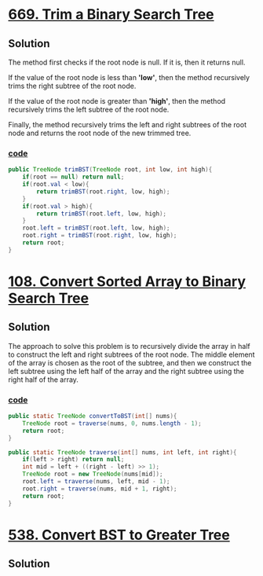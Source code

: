 # [669. Trim a Binary Search Tree]()

## Solution
The method first checks if the root node is null. If it is, then it
returns null. 

If the value of the root node is less than **'low'**, then 
the method recursively trims the right subtree of the root node. 

If the value of the root node is greater than **'high'**, then the method 
recursively trims the left subtree of the root node. 

Finally, the method recursively trims the left and right subtrees of the root 
node and returns the root node of the new trimmed tree.

### [code](../../src/main/java/day21_30/Day23T669TrimABST.java)
```java
public TreeNode trimBST(TreeNode root, int low, int high){
    if(root == null) return null;
    if(root.val < low){
        return trimBST(root.right, low, high);
    }
    if(root.val > high){
        return trimBST(root.left, low, high);
    }
    root.left = trimBST(root.left, low, high);
    root.right = trimBST(root.right, low, high);
    return root;
}
```
# [108. Convert Sorted Array to Binary Search Tree](https://leetcode.com/problems/convert-sorted-array-to-binary-search-tree/)
 
## Solution
The approach to solve this problem is to recursively divide the array in half to construct the left and right subtrees of the root node. The middle element of the array is chosen as the root of the subtree, and then we construct the left subtree using the left half of the array and the right subtree using the right half of the array.

### [code](../../src/main/java/day21_30/Day23T108ConvertSortedArrayToBST.java)
```java
public static TreeNode convertToBST(int[] nums){
    TreeNode root = traverse(nums, 0, nums.length - 1);
    return root;
}

public static TreeNode traverse(int[] nums, int left, int right){
    if(left > right) return null;
    int mid = left + ((right - left) >> 1);
    TreeNode root = new TreeNode(nums[mid]);
    root.left = traverse(nums, left, mid - 1);
    root.right = traverse(nums, mid + 1, right);
    return root;
}
```

# [538. Convert BST to Greater Tree](https://leetcode.com/problems/convert-bst-to-greater-tree/)

## Solution
